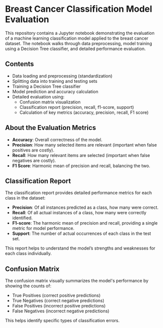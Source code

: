 # Breast Cancer Classification Model Evaluation

This repository contains a Jupyter notebook demonstrating the evaluation of a machine learning classification model applied to the breast cancer dataset. The notebook walks through data preprocessing, model training using a Decision Tree classifier, and detailed performance evaluation.

## Contents

- Data loading and preprocessing (standardization)
- Splitting data into training and testing sets
- Training a Decision Tree classifier
- Model prediction and accuracy calculation
- Detailed evaluation using:
  - Confusion matrix visualization
  - Classification report (precision, recall, f1-score, support)
  - Calculation of key metrics (accuracy, precision, recall, F1 score)

## About the Evaluation Metrics

- **Accuracy**: Overall correctness of the model.
- **Precision**: How many selected items are relevant (important when false positives are costly).
- **Recall**: How many relevant items are selected (important when false negatives are costly).
- **F1 Score**: Harmonic mean of precision and recall, balancing the two.

## Classification Report

The classification report provides detailed performance metrics for each class in the dataset:

- **Precision**: Of all instances predicted as a class, how many were correct.
- **Recall**: Of all actual instances of a class, how many were correctly identified.
- **F1-score**: The harmonic mean of precision and recall, providing a single metric for model performance.
- **Support**: The number of actual occurrences of each class in the test set.

This report helps to understand the model’s strengths and weaknesses for each class individually.

## Confusion Matrix

The confusion matrix visually summarizes the model's performance by showing the counts of:

- True Positives (correct positive predictions)
- True Negatives (correct negative predictions)
- False Positives (incorrect positive predictions)
- False Negatives (incorrect negative predictions)

This helps identify specific types of classification errors.

